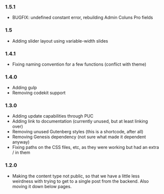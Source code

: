 ### 1.5.1 
* BUGFIX: undefined constant error, rebuilding Admin Coluns Pro fields

### 1.5
* Adding slider layout using variable-width slides

### 1.4.1
* Fixing naming convention for a few functions (conflict with theme)

### 1.4.0
* Adding gulp
* Removing codekit support

### 1.3.0
* Adding update capabilities through PUC
* Adding link to documentation (currently unused, but at least linking over)
* Removing unused Gutenberg styles (this is a shortcode, after all)
* Removing Genesis dependency (not sure what made it dependent anyway)
* Fixing paths on the CSS files, etc, as they were working but had an extra / in them

### 1.2.0
* Making the content type not public, so that we have a little less weirdness with trying to get to a single post from the backend. Also moving it down below pages.